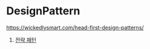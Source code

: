 # DesignPattern

https://wickedlysmart.com/head-first-design-patterns/

1. [전략 패턴](https://github.com/StudyForSpringBoot/DesignPattern/pull/1)
